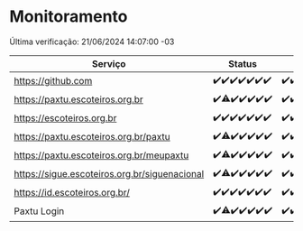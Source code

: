 # Monitoramento

Última verificação: 21/06/2024 14:07:00 -03

|Serviço|Status|Últimas 24h|
|---|---|---|
|https://github.com|<span title="2024-06-14: OK=24">✔️</span><span title="2024-06-15: OK=24">✔️</span><span title="2024-06-16: OK=24">✔️</span><span title="2024-06-17: OK=24">✔️</span><span title="2024-06-18: OK=24">✔️</span><span title="2024-06-19: OK=24">✔️</span><span title="2024-06-20: OK=18">✔️</span>|<span title="20/06/2024 15:10:00 -03 : 200">✔️</span><span title="20/06/2024 16:06:00 -03 : 200">✔️</span><span title="20/06/2024 17:07:00 -03 : 200">✔️</span><span title="20/06/2024 18:06:00 -03 : 200">✔️</span><span title="20/06/2024 19:06:00 -03 : 200">✔️</span><span title="20/06/2024 20:08:00 -03 : 200">✔️</span><span title="20/06/2024 21:32:00 -03 : 200">✔️</span><span title="20/06/2024 22:52:00 -03 : 200">✔️</span><span title="20/06/2024 23:24:00 -03 : 200">✔️</span><span title="21/06/2024 00:07:00 -03 : 200">✔️</span><span title="21/06/2024 01:09:00 -03 : 200">✔️</span><span title="21/06/2024 02:08:00 -03 : 200">✔️</span><span title="21/06/2024 03:10:00 -03 : 200">✔️</span><span title="21/06/2024 04:07:00 -03 : 200">✔️</span><span title="21/06/2024 05:10:00 -03 : 200">✔️</span><span title="21/06/2024 06:07:00 -03 : 200">✔️</span><span title="21/06/2024 07:07:00 -03 : 200">✔️</span><span title="21/06/2024 08:06:00 -03 : 200">✔️</span><span title="21/06/2024 09:12:00 -03 : 200">✔️</span><span title="21/06/2024 10:09:00 -03 : 200">✔️</span><span title="21/06/2024 11:03:00 -03 : 200">✔️</span><span title="21/06/2024 12:11:00 -03 : 200">✔️</span><span title="21/06/2024 13:07:00 -03 : 200">✔️</span><span title="21/06/2024 14:07:00 -03 : 200">✔️</span>|
|https://paxtu.escoteiros.org.br|<span title="2024-06-14: OK=24">✔️</span><span title="2024-06-15: OK=23, Falhas=1">⚠️</span><span title="2024-06-16: OK=24">✔️</span><span title="2024-06-17: OK=24">✔️</span><span title="2024-06-18: OK=24">✔️</span><span title="2024-06-19: OK=24">✔️</span><span title="2024-06-20: OK=18">✔️</span>|<span title="20/06/2024 15:10:00 -03 : 200">✔️</span><span title="20/06/2024 16:06:00 -03 : 200">✔️</span><span title="20/06/2024 17:07:00 -03 : 200">✔️</span><span title="20/06/2024 18:06:00 -03 : 200">✔️</span><span title="20/06/2024 19:06:00 -03 : 200">✔️</span><span title="20/06/2024 20:08:00 -03 : 200">✔️</span><span title="20/06/2024 21:32:00 -03 : 200">✔️</span><span title="20/06/2024 22:52:00 -03 : 200">✔️</span><span title="20/06/2024 23:24:00 -03 : 200">✔️</span><span title="21/06/2024 00:07:00 -03 : 200">✔️</span><span title="21/06/2024 01:09:00 -03 : 200">✔️</span><span title="21/06/2024 02:08:00 -03 : 200">✔️</span><span title="21/06/2024 03:10:00 -03 : 200">✔️</span><span title="21/06/2024 04:07:00 -03 : 200">✔️</span><span title="21/06/2024 05:10:00 -03 : 200">✔️</span><span title="21/06/2024 06:07:00 -03 : 200">✔️</span><span title="21/06/2024 07:07:00 -03 : 200">✔️</span><span title="21/06/2024 08:06:00 -03 : 200">✔️</span><span title="21/06/2024 09:12:00 -03 : 200">✔️</span><span title="21/06/2024 10:09:00 -03 : 200">✔️</span><span title="21/06/2024 11:03:00 -03 : 200">✔️</span><span title="21/06/2024 12:11:00 -03 : 200">✔️</span><span title="21/06/2024 13:07:00 -03 : 200">✔️</span><span title="21/06/2024 14:07:00 -03 : 200">✔️</span>|
|https://escoteiros.org.br|<span title="2024-06-14: OK=24">✔️</span><span title="2024-06-15: OK=24">✔️</span><span title="2024-06-16: OK=24">✔️</span><span title="2024-06-17: OK=24">✔️</span><span title="2024-06-18: OK=24">✔️</span><span title="2024-06-19: OK=24">✔️</span><span title="2024-06-20: OK=18">✔️</span>|<span title="20/06/2024 15:10:00 -03 : 200">✔️</span><span title="20/06/2024 16:06:00 -03 : 200">✔️</span><span title="20/06/2024 17:07:00 -03 : 200">✔️</span><span title="20/06/2024 18:06:00 -03 : 200">✔️</span><span title="20/06/2024 19:06:00 -03 : 200">✔️</span><span title="20/06/2024 20:08:00 -03 : 200">✔️</span><span title="20/06/2024 21:32:00 -03 : 200">✔️</span><span title="20/06/2024 22:52:00 -03 : 200">✔️</span><span title="20/06/2024 23:24:00 -03 : 200">✔️</span><span title="21/06/2024 00:07:00 -03 : 200">✔️</span><span title="21/06/2024 01:09:00 -03 : 200">✔️</span><span title="21/06/2024 02:08:00 -03 : 200">✔️</span><span title="21/06/2024 03:10:00 -03 : 200">✔️</span><span title="21/06/2024 04:07:00 -03 : 200">✔️</span><span title="21/06/2024 05:10:00 -03 : 200">✔️</span><span title="21/06/2024 06:07:00 -03 : 200">✔️</span><span title="21/06/2024 07:07:00 -03 : 200">✔️</span><span title="21/06/2024 08:06:00 -03 : 200">✔️</span><span title="21/06/2024 09:12:00 -03 : 200">✔️</span><span title="21/06/2024 10:09:00 -03 : 200">✔️</span><span title="21/06/2024 11:03:00 -03 : 200">✔️</span><span title="21/06/2024 12:11:00 -03 : 200">✔️</span><span title="21/06/2024 13:07:00 -03 : 200">✔️</span><span title="21/06/2024 14:07:00 -03 : 200">✔️</span>|
|https://paxtu.escoteiros.org.br/paxtu|<span title="2024-06-14: OK=24">✔️</span><span title="2024-06-15: OK=23, Falhas=1">⚠️</span><span title="2024-06-16: OK=24">✔️</span><span title="2024-06-17: OK=24">✔️</span><span title="2024-06-18: OK=24">✔️</span><span title="2024-06-19: OK=24">✔️</span><span title="2024-06-20: OK=18">✔️</span>|<span title="20/06/2024 15:10:00 -03 : 200">✔️</span><span title="20/06/2024 16:06:00 -03 : 200">✔️</span><span title="20/06/2024 17:07:00 -03 : 200">✔️</span><span title="20/06/2024 18:06:00 -03 : 200">✔️</span><span title="20/06/2024 19:06:00 -03 : 200">✔️</span><span title="20/06/2024 20:08:00 -03 : 200">✔️</span><span title="20/06/2024 21:32:00 -03 : 200">✔️</span><span title="20/06/2024 22:52:00 -03 : 200">✔️</span><span title="20/06/2024 23:24:00 -03 : 200">✔️</span><span title="21/06/2024 00:07:00 -03 : 200">✔️</span><span title="21/06/2024 01:09:00 -03 : 200">✔️</span><span title="21/06/2024 02:08:00 -03 : 200">✔️</span><span title="21/06/2024 03:10:00 -03 : 200">✔️</span><span title="21/06/2024 04:07:00 -03 : 200">✔️</span><span title="21/06/2024 05:10:00 -03 : 200">✔️</span><span title="21/06/2024 06:07:00 -03 : 200">✔️</span><span title="21/06/2024 07:07:00 -03 : 200">✔️</span><span title="21/06/2024 08:06:00 -03 : 200">✔️</span><span title="21/06/2024 09:12:00 -03 : 200">✔️</span><span title="21/06/2024 10:09:00 -03 : 200">✔️</span><span title="21/06/2024 11:03:00 -03 : 200">✔️</span><span title="21/06/2024 12:11:00 -03 : 200">✔️</span><span title="21/06/2024 13:07:00 -03 : 200">✔️</span><span title="21/06/2024 14:07:00 -03 : 200">✔️</span>|
|https://paxtu.escoteiros.org.br/meupaxtu|<span title="2024-06-14: OK=24">✔️</span><span title="2024-06-15: OK=23, Falhas=1">⚠️</span><span title="2024-06-16: OK=24">✔️</span><span title="2024-06-17: OK=24">✔️</span><span title="2024-06-18: OK=24">✔️</span><span title="2024-06-19: OK=24">✔️</span><span title="2024-06-20: OK=18">✔️</span>|<span title="20/06/2024 15:10:00 -03 : 200">✔️</span><span title="20/06/2024 16:06:00 -03 : 200">✔️</span><span title="20/06/2024 17:07:00 -03 : 200">✔️</span><span title="20/06/2024 18:06:00 -03 : 200">✔️</span><span title="20/06/2024 19:06:00 -03 : 200">✔️</span><span title="20/06/2024 20:08:00 -03 : 200">✔️</span><span title="20/06/2024 21:32:00 -03 : 200">✔️</span><span title="20/06/2024 22:52:00 -03 : 200">✔️</span><span title="20/06/2024 23:24:00 -03 : 200">✔️</span><span title="21/06/2024 00:07:00 -03 : 200">✔️</span><span title="21/06/2024 01:09:00 -03 : 200">✔️</span><span title="21/06/2024 02:08:00 -03 : 200">✔️</span><span title="21/06/2024 03:10:00 -03 : 200">✔️</span><span title="21/06/2024 04:07:00 -03 : 200">✔️</span><span title="21/06/2024 05:10:00 -03 : 200">✔️</span><span title="21/06/2024 06:07:00 -03 : 200">✔️</span><span title="21/06/2024 07:07:00 -03 : 200">✔️</span><span title="21/06/2024 08:06:00 -03 : 200">✔️</span><span title="21/06/2024 09:12:00 -03 : 200">✔️</span><span title="21/06/2024 10:09:00 -03 : 200">✔️</span><span title="21/06/2024 11:03:00 -03 : 200">✔️</span><span title="21/06/2024 12:11:00 -03 : 200">✔️</span><span title="21/06/2024 13:07:00 -03 : 200">✔️</span><span title="21/06/2024 14:07:00 -03 : 200">✔️</span>|
|https://sigue.escoteiros.org.br/siguenacional|<span title="2024-06-14: OK=24">✔️</span><span title="2024-06-15: OK=23, Falhas=1">⚠️</span><span title="2024-06-16: OK=24">✔️</span><span title="2024-06-17: OK=24">✔️</span><span title="2024-06-18: OK=24">✔️</span><span title="2024-06-19: OK=24">✔️</span><span title="2024-06-20: OK=18">✔️</span>|<span title="20/06/2024 15:10:00 -03 : 200">✔️</span><span title="20/06/2024 16:06:00 -03 : 200">✔️</span><span title="20/06/2024 17:07:00 -03 : 200">✔️</span><span title="20/06/2024 18:06:00 -03 : 200">✔️</span><span title="20/06/2024 19:06:00 -03 : 200">✔️</span><span title="20/06/2024 20:08:00 -03 : 200">✔️</span><span title="20/06/2024 21:32:00 -03 : 200">✔️</span><span title="20/06/2024 22:52:00 -03 : 200">✔️</span><span title="20/06/2024 23:24:00 -03 : 200">✔️</span><span title="21/06/2024 00:07:00 -03 : 200">✔️</span><span title="21/06/2024 01:09:00 -03 : 200">✔️</span><span title="21/06/2024 02:08:00 -03 : 200">✔️</span><span title="21/06/2024 03:10:00 -03 : 200">✔️</span><span title="21/06/2024 04:07:00 -03 : 200">✔️</span><span title="21/06/2024 05:10:00 -03 : 200">✔️</span><span title="21/06/2024 06:07:00 -03 : 200">✔️</span><span title="21/06/2024 07:07:00 -03 : 200">✔️</span><span title="21/06/2024 08:06:00 -03 : 200">✔️</span><span title="21/06/2024 09:12:00 -03 : 200">✔️</span><span title="21/06/2024 10:09:00 -03 : 200">✔️</span><span title="21/06/2024 11:03:00 -03 : 200">✔️</span><span title="21/06/2024 12:11:00 -03 : 200">✔️</span><span title="21/06/2024 13:07:00 -03 : 200">✔️</span><span title="21/06/2024 14:07:00 -03 : 200">✔️</span>|
|https://id.escoteiros.org.br/|<span title="2024-06-14: OK=24">✔️</span><span title="2024-06-15: OK=24">✔️</span><span title="2024-06-16: OK=24">✔️</span><span title="2024-06-17: OK=24">✔️</span><span title="2024-06-18: OK=24">✔️</span><span title="2024-06-19: OK=24">✔️</span><span title="2024-06-20: OK=18">✔️</span>|<span title="20/06/2024 15:10:00 -03 : 200">✔️</span><span title="20/06/2024 16:06:00 -03 : 200">✔️</span><span title="20/06/2024 17:07:00 -03 : 200">✔️</span><span title="20/06/2024 18:06:00 -03 : 200">✔️</span><span title="20/06/2024 19:06:00 -03 : 200">✔️</span><span title="20/06/2024 20:08:00 -03 : 200">✔️</span><span title="20/06/2024 21:32:00 -03 : 200">✔️</span><span title="20/06/2024 22:52:00 -03 : 200">✔️</span><span title="20/06/2024 23:24:00 -03 : 200">✔️</span><span title="21/06/2024 00:07:00 -03 : 200">✔️</span><span title="21/06/2024 01:09:00 -03 : 200">✔️</span><span title="21/06/2024 02:08:00 -03 : 200">✔️</span><span title="21/06/2024 03:10:00 -03 : 200">✔️</span><span title="21/06/2024 04:07:00 -03 : 200">✔️</span><span title="21/06/2024 05:10:00 -03 : 200">✔️</span><span title="21/06/2024 06:07:00 -03 : 200">✔️</span><span title="21/06/2024 07:07:00 -03 : 200">✔️</span><span title="21/06/2024 08:06:00 -03 : 200">✔️</span><span title="21/06/2024 09:12:00 -03 : 200">✔️</span><span title="21/06/2024 10:09:00 -03 : 200">✔️</span><span title="21/06/2024 11:03:00 -03 : 200">✔️</span><span title="21/06/2024 12:11:00 -03 : 200">✔️</span><span title="21/06/2024 13:07:00 -03 : 200">✔️</span><span title="21/06/2024 14:07:00 -03 : 200">✔️</span>|
|Paxtu Login|<span title="2024-06-14: OK=24">✔️</span><span title="2024-06-15: OK=23, Falhas=1">⚠️</span><span title="2024-06-16: OK=24">✔️</span><span title="2024-06-17: OK=24">✔️</span><span title="2024-06-18: OK=24">✔️</span><span title="2024-06-19: OK=24">✔️</span><span title="2024-06-20: OK=18">✔️</span>|<span title="20/06/2024 15:10:00 -03 : 200">✔️</span><span title="20/06/2024 16:06:00 -03 : 200">✔️</span><span title="20/06/2024 17:07:00 -03 : 200">✔️</span><span title="20/06/2024 18:06:00 -03 : 200">✔️</span><span title="20/06/2024 19:06:00 -03 : 200">✔️</span><span title="20/06/2024 20:08:00 -03 : 200">✔️</span><span title="20/06/2024 21:32:00 -03 : 200">✔️</span><span title="20/06/2024 22:52:00 -03 : 200">✔️</span><span title="20/06/2024 23:24:00 -03 : 200">✔️</span><span title="21/06/2024 00:07:00 -03 : 200">✔️</span><span title="21/06/2024 01:09:00 -03 : 200">✔️</span><span title="21/06/2024 02:08:00 -03 : 200">✔️</span><span title="21/06/2024 03:10:00 -03 : 200">✔️</span><span title="21/06/2024 04:07:00 -03 : 200">✔️</span><span title="21/06/2024 05:10:00 -03 : 200">✔️</span><span title="21/06/2024 06:07:00 -03 : 200">✔️</span><span title="21/06/2024 07:07:00 -03 : 200">✔️</span><span title="21/06/2024 08:06:00 -03 : 200">✔️</span><span title="21/06/2024 09:12:00 -03 : 200">✔️</span><span title="21/06/2024 10:09:00 -03 : 200">✔️</span><span title="21/06/2024 11:03:00 -03 : 200">✔️</span><span title="21/06/2024 12:11:00 -03 : 200">✔️</span><span title="21/06/2024 13:07:00 -03 : 200">✔️</span><span title="21/06/2024 14:07:00 -03 : 200">✔️</span>|
